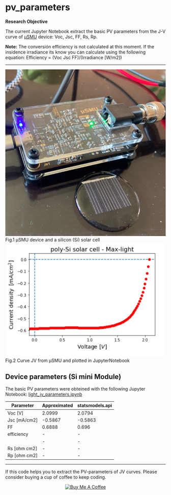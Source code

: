 # pv_parameters

**Research Objective**

The current Jupyter Notebook extract the basic PV parameters from the J-V curve of [µSMU](https://github.com/joeltroughton/uSMU) device: Voc, Jsc, FF, Rs, Rp.

**Note:** The conversión efficiency is not calculated at this moment. If the insidence irradiance its know you can calculate using the following equation: Efficiency  = (Voc Jsc FF)/(Irradiance [W/m2])

---

<img src="img/microSMU-and-Solarcell.png" alt="micro-SMU and Si Solar cell">
Fig.1  µSMU   device and a silicon (Si) solar cell

<img src="img/JV-Curve-4thQuadrant.png" alt="micro-SMU and Si Solar cell">
Fig.2 Curve JV from µSMU and plotted in JupyterNotebook 

##  Device parameters (Si mini Module)

The basic PV parameters were obteined with the following Jupyter Notebook: [light_jv_parameters.ipynb](/light_jv_parameters.ipynb) 


| Parameter     | Approximated  | statsmodels.api | 
| ------------- | ------------- | -------------   |
| Voc [V]       |  2.0999       | 2.0794          |
| Jsc [mA/cm2]  | -0.5867       | -0.5863         |
| FF            |  0.6888       | 0.696           |
| efficiency    |      -        |       -         |
|               |      -        |       -         |
| Rs [ohm cm2]  |      -        |       -         |
| Rp [ohm cm2]  |      -        |       -         |


---

If this code helps you to extract the PV-parameters of JV curves. Please consider buying a cup of coffee to keep coding.

<center>
<a href="https://www.buymeacoffee.com/capis" target="_blank"><img src="https://cdn.buymeacoffee.com/buttons/default-orange.png" alt="Buy Me A Coffee" height="41" width="174"></a>
<center>
